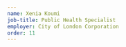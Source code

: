 ```yaml
---
name: Xenia Koumi
job-title: Public Health Specialist
employer: City of London Corporation
order: 11
---
```

